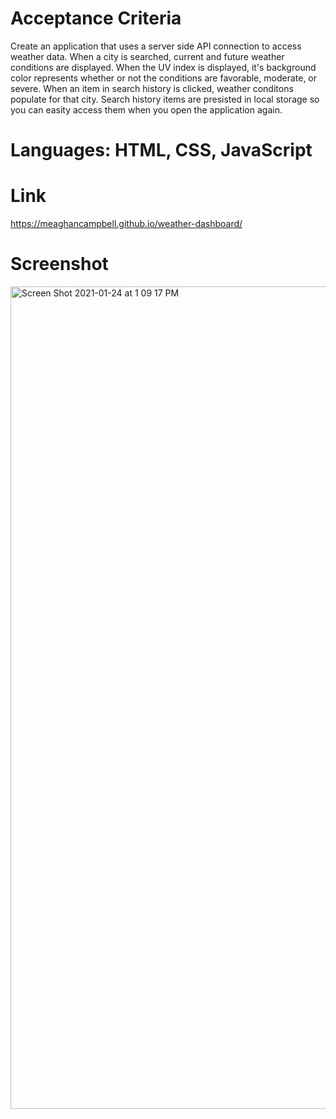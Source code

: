 # Acceptance Criteria
Create an application that uses a server side API connection to access weather data.
When a city is searched, current and future weather conditions are displayed.
When the UV index is displayed, it's background color represents whether or not the conditions are favorable, moderate, or severe.
When an item in search history is clicked, weather conditons populate for that city.
Search history items are presisted in local storage so you can easity access them when you open the application again.

# Languages: HTML, CSS, JavaScript

# Link
https://meaghancampbell.github.io/weather-dashboard/

# Screenshot
<img width="1316" alt="Screen Shot 2021-01-24 at 1 09 17 PM" src="https://user-images.githubusercontent.com/74511935/105640808-9f1a7e00-5e45-11eb-8ee6-cad0770d829d.png">
